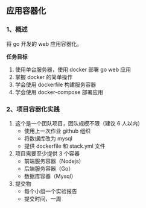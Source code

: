 ## 应用容器化

### 1、概述

将 go 开发的 web 应用容器化。

**任务目标**

1. 使用单台服务器，使用 docker 部署 go web 应用
2. 掌握 docker 的简单操作
3. 学会使用 dockerfile 构建服务容器
4. 学会使用 docker-compose 部署应用  

### 2、项目容器化实践

1. 这个是一个团队项目，团队规模不限（建议 6 人以内）
    - 使用上一次作业 github 组织
    - 将数据库改为 mysql
    - 提供 dockerfile 和 stack.yml 文件
2. 项目需要至少提供 3 个容器
    - 前端服务容器（Nodejs）
    - 后端服务容器（Go）
    - 数据库容器（Mysql）
3. 提交物
    - 每个小组一个实验报告
    - 提交时间，一周